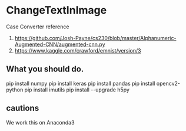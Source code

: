# ChangeTextInImage
Case Converter
reference
1. https://github.com/Josh-Payne/cs230/blob/master/Alphanumeric-Augmented-CNN/augmented-cnn.py
2. https://www.kaggle.com/crawford/emnist/version/3

## What you should do.
pip install numpy
pip install keras
pip install pandas
pip install opencv2-python
pip install imutils
pip install --upgrade h5py

## cautions
We work this on Anaconda3

